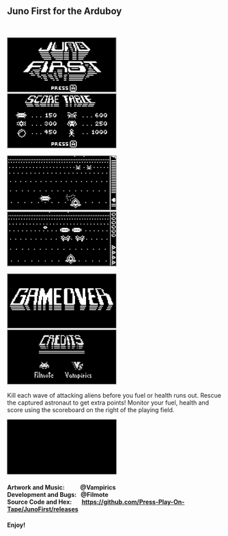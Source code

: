 ## Juno First for the Arduboy
<br/> 

<img src="/distributable/JunoFirst_01.png" data-canonical-src="/distributable/JunoFirst_01.png" width="256" height="128" />&nbsp;&nbsp;&nbsp;<img src="/distributable/JunoFirst_02.png" data-canonical-src="/distributable/JunoFirst_02.png" width="256" height="128" />

<img src="/distributable/JunoFirst_03.png" data-canonical-src="/distributable/JunoFirst_03.png" width="256" height="128" />&nbsp;&nbsp;&nbsp;<img src="/distributable/JunoFirst_04.png" data-canonical-src="/distributable/JunoFirst_04.png" width="256" height="128" />

<img src="/distributable/JunoFirst_05.png" data-canonical-src="/distributable/JunoFirst_05.png" width="256" height="128" />&nbsp;&nbsp;&nbsp;<img src="/distributable/JunoFirst_06.png" data-canonical-src="/distributable/JunoFirst_06.png" width="256" height="128" />
<br/>

Kill each wave of attacking aliens before you fuel or health runs out.  Rescue the captured astronaut to get extra points! Monitor your fuel, health and score using the scoreboard on the right of the playing field.
<br/>

<img src="/distributable/Movie.gif" data-canonical-src="/distributable/Movie.gif" width="256" height="128" />
<br/>

#### Artwork and Music: &nbsp;&nbsp;&nbsp;&nbsp;&nbsp;&nbsp;&nbsp;&nbsp;&nbsp;&nbsp;@Vampirics<br/>Development and Bugs: &nbsp;&nbsp;@Filmote<br/>Source Code and Hex:&nbsp;&nbsp;&nbsp;&nbsp;&nbsp;&nbsp;&nbsp;https://github.com/Press-Play-On-Tape/JunoFirst/releases

#### Enjoy!
